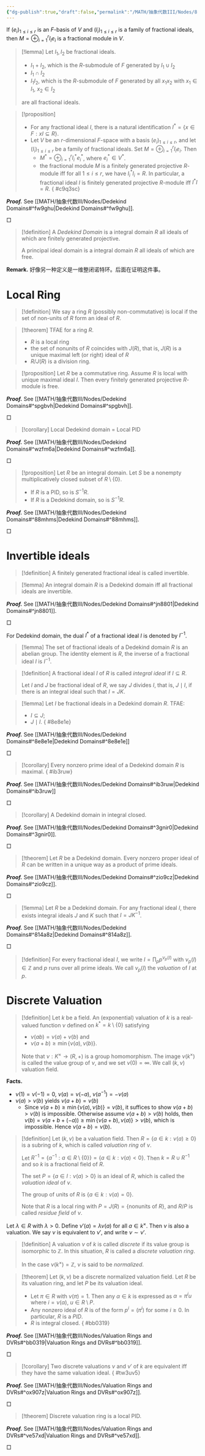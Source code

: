 ```yaml
---
{"dg-publish":true,"draft":false,"permalink":"/MATH/抽象代数III/Nodes/8 250415/","dgPassFrontmatter":true}
---
```



If $(e_i)_{1\leqslant i\leqslant r}$ is an $F$-basis of $V$ and $(I_i)_{1\leqslant i\leqslant r}$ is a family of fractional ideals, then $M=\oplus _{i=1}^r I_i e_i$ is a fractional module in $V$. 

> [!lemma]
> Let $I_1,I_2$ be fractional ideals. 
> - $I_1+I_2$, which is the $R$-submodule of $F$ generated by $I_1\cup I_2$
> - $I_1\cap I_2$
> - $I_1I_2$, which is the $R$-submodule of $F$ generated by all $x_1x_2$ with $x_1\in I_1$, $x_2\in I_2$
> 
> are all fractional ideals. 


> [!proposition]
> - For any fractional ideal $I$, there is a natural identification $I^*=\{x\in F:xI\subseteq R\}$. 
> - Let $V$ be an $r$-dimensional $F$-space with a basis $(e_i)_{1\leqslant i\leqslant r}$, and let $(I_i)_{1\leqslant i\leqslant r}$ be a family of fractional ideals. Set $M=\oplus_{i=1}^r I_ie_i$. Then 
>     - $M^*=\oplus_{i=1}^r I_i^* e_i^*$, where $e_i^*\in V^*$.
>     - the fractional module $M$ is a finitely generated projective $R$-module iff for all $1\leqslant i\leqslant r$, we have $I_i^* I_i=R$. In particular, a fractional ideal $I$ is finitely generated projective $R$-module iff $I^* I=R$. 
{ #c9q3sc}


**_Proof._**
See [[MATH/抽象代数III/Nodes/Dedekind Domains#^fw9ghu\|Dedekind Domains#^fw9ghu]]. 
<p align="left">□</p>


> [!definition] 
> A *Dedekind Domain* is a integral domain $R$ all ideals of which are finitely generated projective. 
> 
> A principal ideal domain is a integral domain $R$ all ideals of which are free. 

**Remark.** 好像另一种定义是一维整闭诺特环。后面在证明这件事。

# Local Ring

> [!definition] 
> We say a ring $R$ (possibly non-commutative) is local if the set of non-units of $R$ form an ideal of $R$. 

> [!theorem]
> TFAE for a ring $R$. 
> - $R$ is a local ring
> - the set of nonunits of $R$ coincides with $J(R)$, that is, $J(R)$ is a unique maximal left (or right) ideal of $R$
> - $R/J(R)$ is a division ring. 


> [!proposition]
> Let $R$ be a commutative ring. Assume $R$ is local with unique maximal ideal $I$. Then every finitely generated projective $R$-module is free. 

**_Proof._**
See [[MATH/抽象代数III/Nodes/Dedekind Domains#^spgbvh\|Dedekind Domains#^spgbvh]].
<p align="left">□</p>


> [!corollary]
> Local Dedekind domain = Local PID

**_Proof._**
See [[MATH/抽象代数III/Nodes/Dedekind Domains#^wzfm6a\|Dedekind Domains#^wzfm6a]].
<p align="left">□</p>


> [!proposition]
> Let $R$ be an integral domain. Let $S$ be a nonempty multiplicatively closed subset of $R\setminus\{0\}$. 
> - If $R$ is a PID, so is $S^{-1}R$. 
> - If $R$ is a Dedekind domain, so is $S^{-1}R$. 

**_Proof._**
See [[MATH/抽象代数III/Nodes/Dedekind Domains#^88mhms\|Dedekind Domains#^88mhms]].
<p align="left">□</p>


# Invertible ideals

> [!definition]
> A finitely generated fractional ideal is called invertible. 

> [!lemma]
> An integral domain $R$ is a Dedekind domain iff all fractional ideals are invertible. 

**_Proof._**
See [[MATH/抽象代数III/Nodes/Dedekind Domains#^jn8801\|Dedekind Domains#^jn8801]]. 
<p align="left">□</p>

For Dedekind domain, the dual $I^*$ of a fractional ideal $I$ is denoted by $I^{-1}$. 

> [!lemma]
> The set of fractional ideals of a Dedekind domain $R$ is an abelian group. The identity element is $R$, the inverse of a fractional ideal $I$ is $I^{-1}$. 

> [!definition]
> A fractional ideal $I$ of $R$ is called *integral ideal* if $I\subseteq R$. 
> 
> Let $I$ and $J$ be fractional ideal of $R$, we say $J$ divides $I$, that is, $J\mid I$, if there is an integral ideal such that $I=JK$. 

> [!lemma]
> Let $I$ be fractional ideals in a Dedekind domain $R$. TFAE:
> - $I\subseteq J$;
> - $J\mid I$.
{ #8e8e1e}


**_Proof._**
See [[MATH/抽象代数III/Nodes/Dedekind Domains#^8e8e1e\|Dedekind Domains#^8e8e1e]]
<p align="left">□</p>


> [!corollary]
> Every nonzero prime ideal of a Dedekind domain $R$ is maximal. 
{ #ib3ruw}


**_Proof._**
See [[MATH/抽象代数III/Nodes/Dedekind Domains#^ib3ruw\|Dedekind Domains#^ib3ruw]]
<p align="left">□</p>


> [!corollary] 
> A Dedekind domain in integral closed. 

**_Proof._**
See [[MATH/抽象代数III/Nodes/Dedekind Domains#^3gnir0\|Dedekind Domains#^3gnir0]].
<p align="left">□</p>


> [!theorem]
> Let $R$ be a Dedekind domain. Every nonzero proper ideal of $R$ can be written in a unique way as a product of prime ideals. 

**_Proof._**
See [[MATH/抽象代数III/Nodes/Dedekind Domains#^zio9cz\|Dedekind Domains#^zio9cz]].
<p align="left">□</p>


> [!lemma]
> Let $R$ be a Dedekind domain. For any fractional ideal $I$, there exists integral ideals $J$ and $K$ such that $I=JK^{-1}$. 

**_Proof._**
See [[MATH/抽象代数III/Nodes/Dedekind Domains#^814a8z\|Dedekind Domains#^814a8z]].
<p align="left">□</p>

> [!definition]
> For every fractional ideal $I$, we write $I=\prod_{p}p^{\nu_p(I)}$ with $\nu_p(I)\in \mathbb{Z}$ and $p$ runs over all prime ideals. We call $\nu_p(I)$ the *valuation* of $I$ at $p$. 

# Discrete Valuation

> [!definition]
> Let $k$ be a field. An (exponential) valuation of $k$ is a real-valued function $\nu$ defined on $k^*=k\setminus\{0\}$ satisfying
> - $\nu(ab)=\nu(a)+\nu(b)$ and
> - $\nu(a+b)\geqslant \min\{\nu(a),\nu(b)\}$.
> 
> Note that $\nu:K^\times\to (R,+)$ is a group homomorphism. The image $\nu(k^\times)$ is called the value group of $\nu$, and we set $\nu(0)=\infty$. We call $(k,\nu)$ valuation field. 

**Facts.** 
- $\nu(1)=\nu(-1)=0$, $\nu(a)=\nu(-a)$, $\nu(a^{-1})=-\nu(a)$
- $\nu(a)>\nu(b)$ yields $\nu(a+b)=\nu(b)$
	- Since $\nu(a+b)\geqslant\min\{\nu(a),\nu(b)\}=\nu(b)$, it suffices to show $\nu(a+b)>\nu(b)$ is impossible. Otherwise assume $\nu(a+b)>\nu(b)$ holds, then $\nu(b)=\nu(a+b+(-a))\geqslant \min\{\nu(a+b),\nu(a)\}>\nu(b)$, which is impossible. Hence $\nu(a+b)=\nu(b)$. 

> [!definition]
> Let $(k,\nu)$ be a valuation field. Then $R=\{a\in k:\nu(a)\geqslant 0\}$ is a subring of $k$, which is called *valuation ring* of $\nu$. 
> 
> Let $R^{-1}=\{a^{-1}:a\in R\setminus\{0\}\}=\{a\in k:\nu(a)<0\}$. Then $k=R\cup R^{-1}$ and so $k$ is a fractional field of $R$.
> 
> The set $P=\{a\in l:\nu(a)>0\}$ is an ideal of $R$, which is called the *valuation ideal* of $\nu$. 
> 
> The group of units of $R$ is $\{a\in k:\nu(a)=0\}$. 
> 
> Note that $R$ is a local ring with $P=J(R)=\{\text{nonunits of }R\}$, and $R/P$ is called *residue field* of $\nu$. 

Let $\lambda\in R$ with $\lambda >0$. Define $\nu'(a)=\lambda\nu(a)$ for all $a\in k^\times$. Then $\nu$ is also a valuation. We say $\nu$ is equivalent to $\nu'$, and write $\nu\sim \nu'$. 

> [!definition]
> A valuation $\nu$ of $k$ is called *discrete* if its value group is isomorphic to $\mathbb{Z}$. In this situation, $R$ is called a *discrete valuation ring*. 
> 
> In the case $\nu(k^\times)=\mathbb{Z}$, $\nu$ is said to be *normalized*. 


> [!theorem]
> Let $(k,\nu)$ be a discrete normalized valuation field. Let $R$ be its valuation ring, and let $P$ be its valuation ideal. 
> - Let $\pi\in R$ with $\nu(\pi)=1$. Then any $\alpha\in k$ is expressed as $\alpha=\pi^i u$ where $i=\nu(\alpha)$, $u\in R\setminus P$. 
> - Any nonzero ideal of $R$ is of the form $p^i=(\pi^i)$ for some $i\geqslant 0$. In particular, $R$ is a $PID$. 
> - $R$ is integral closed.
{ #bb0319}


**_Proof._**
See [[MATH/抽象代数III/Nodes/Valuation Rings and DVRs#^bb0319\|Valuation Rings and DVRs#^bb0319]].
<p align="left">□</p>


> [!corollary]
> Two discrete valuations $\nu$ and $\nu'$ of $k$ are equivalent iff they have the same valuation ideal.
{ #tw3uv5}


**_Proof._**
See [[MATH/抽象代数III/Nodes/Valuation Rings and DVRs#^ox907z\|Valuation Rings and DVRs#^ox907z]].
<p align="left">□</p>


> [!theorem]
> Discrete valuation ring is a local PID. 

**_Proof._**
See [[MATH/抽象代数III/Nodes/Valuation Rings and DVRs#^ve57xd\|Valuation Rings and DVRs#^ve57xd]].
<p align="left">□</p>


